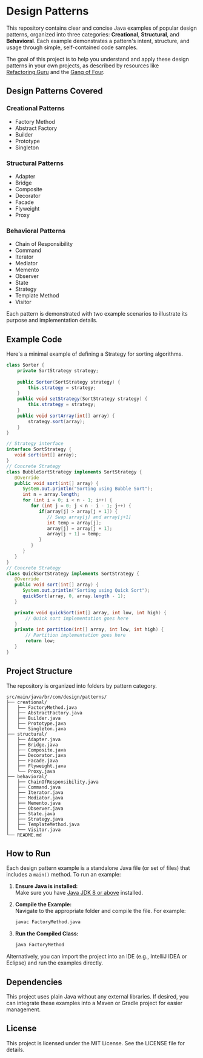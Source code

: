 # Design Patterns

This repository contains clear and concise Java examples of popular design patterns, organized into three categories: **Creational**, **Structural**, and **Behavioral**. Each example demonstrates a pattern's intent, structure, and usage through simple, self-contained code samples.   

The goal of this project is to help you understand and apply these design patterns in your own projects, as described by resources like [Refactoring.Guru](https://refactoring.guru/design-patterns/catalog) and the [Gang of Four](https://www.amazon.com/Design-Patterns-Object-Oriented-Addison-Wesley-Professional-ebook/dp/B000SEIBB8).


## Design Patterns Covered

### Creational Patterns
- Factory Method
- Abstract Factory
- Builder
- Prototype
- Singleton

### Structural Patterns
- Adapter
- Bridge
- Composite
- Decorator
- Facade
- Flyweight
- Proxy

### Behavioral Patterns
- Chain of Responsibility
- Command
- Iterator
- Mediator
- Memento
- Observer
- State
- Strategy
- Template Method
- Visitor

Each pattern is demonstrated with two example scenarios to illustrate its purpose and implementation details.

## Example Code
Here's a minimal example of defining a Strategy for sorting algorithms.

```java
class Sorter {
    private SortStrategy strategy;
    
    public Sorter(SortStrategy strategy) {
        this.strategy = strategy;
    }
    public void setStrategy(SortStrategy strategy) {
        this.strategy = strategy;
    }
    public void sortArray(int[] array) {
        strategy.sort(array);
    }
}

// Strategy interface
interface SortStrategy {
   void sort(int[] array);
}
// Concrete Strategy
class BubbleSortStrategy implements SortStrategy {
   @Override
   public void sort(int[] array) {
      System.out.println("Sorting using Bubble Sort");
      int n = array.length;
      for (int i = 0; i < n - 1; i++) {
         for (int j = 0; j < n - i - 1; j++) {
            if(array[j] > array[j + 1]) {
               // Swap array[j] and array[j+1]
               int temp = array[j];
               array[j] = array[j + 1];
               array[j + 1] = temp;
            }
         }
      }
   }
}
// Concrete Strategy
class QuickSortStrategy implements SortStrategy {
   @Override
   public void sort(int[] array) {
      System.out.println("Sorting using Quick Sort");
      quickSort(array, 0, array.length - 1);
   }

   private void quickSort(int[] array, int low, int high) {
       // Quick sort implementation goes here
   }
   private int partition(int[] array, int low, int high) {
       // Partition implementation goes here
       return low;
   }
}
```

## Project Structure

The repository is organized into folders by pattern category.
```text
src/main/java/br/com/design/patterns/
├── creational/
│   ├── FactoryMethod.java
│   ├── AbstractFactory.java
│   ├── Builder.java
│   ├── Prototype.java
│   └── Singleton.java
├── structural/
│   ├── Adapter.java
│   ├── Bridge.java
│   ├── Composite.java
│   ├── Decorator.java
│   ├── Facade.java
│   ├── Flyweight.java
│   └── Proxy.java
├── behavioral/
│   ├── ChainOfResponsibility.java
│   ├── Command.java
│   ├── Iterator.java
│   ├── Mediator.java
│   ├── Memento.java
│   ├── Observer.java
│   ├── State.java
│   ├── Strategy.java
│   ├── TemplateMethod.java
│   └── Visitor.java
└── README.md
```

## How to Run

Each design pattern example is a standalone Java file (or set of files) that includes a `main()` method. To run an example:

1. **Ensure Java is installed:**  
   Make sure you have [Java JDK 8 or above](https://www.oracle.com/java/technologies/javase-downloads.html) installed.

2. **Compile the Example:**  
   Navigate to the appropriate folder and compile the file. For example:
   ```bash
   javac FactoryMethod.java

3. **Run the Compiled Class:**
    ```bash
    java FactoryMethod

Alternatively, you can import the project into an IDE (e.g., IntelliJ IDEA or Eclipse) and run the examples directly.

## Dependencies
This project uses plain Java without any external libraries. If desired, you can integrate these examples into a Maven or Gradle project for easier management.

## License
This project is licensed under the MIT License. See the LICENSE file for details.